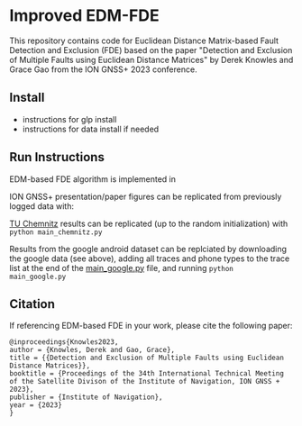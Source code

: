 # Improved EDM-FDE

This repository contains code for Euclidean Distance Matrix-based Fault Detection and Exclusion (FDE) based on the paper "Detection and Exclusion of Multiple Faults using Euclidean Distance Matrices" by Derek Knowles and Grace Gao from the ION GNSS+ 2023 conference.

## Install

- instructions for glp install
- instructions for data install if needed

## Run Instructions

EDM-based FDE algorithm is implemented in

ION GNSS+ presentation/paper figures can be replicated from previously logged data with:

[TU Chemnitz](https://www.tu-chemnitz.de/projekt/smartLoc/gnss_dataset.html.en#Datasets) results can be replicated (up to the random initialization) with `python main_chemnitz.py`

Results from the google android dataset can be replciated by downloading the google data (see above), adding all traces and phone types to the trace list at the end of the [main_google.py](https://github.com/betaBison/edm-fde/blob/main/main_google.py) file, and running `python main_google.py`

## Citation
If referencing EDM-based FDE in your work, please cite the following paper:
```
@inproceedings{Knowles2023,
author = {Knowles, Derek and Gao, Grace},
title = {{Detection and Exclusion of Multiple Faults using Euclidean Distance Matrices}},
booktitle = {Proceedings of the 34th International Technical Meeting of the Satellite Divison of the Institute of Navigation, ION GNSS + 2023},
publisher = {Institute of Navigation},
year = {2023}
}
```
